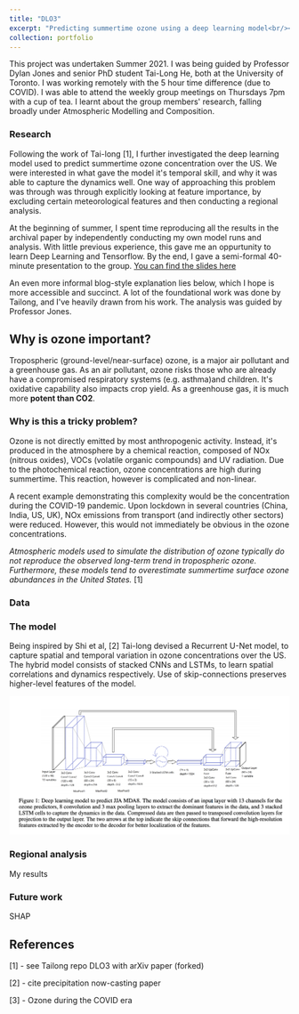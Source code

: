 ```yaml
---
title: "DLO3"
excerpt: "Predicting summertime ozone using a deep learning model<br/><img src='/images/tailong_grl_result.png'>"
collection: portfolio
---
```


This project was undertaken Summer 2021. I was being guided by Professor Dylan Jones and senior PhD student Tai-Long He, both at the University of Toronto. I was working remotely with the 5 hour time difference (due to COVID). I was  able to attend the weekly group meetings on Thursdays 7pm with a cup of tea. I learnt about the group members' research, falling broadly under Atmospheric Modelling and Composition.


### Research

Following the work of Tai-long [1], I further investigated the deep learning model used to predict summertime ozone concentration over the US. We were interested in what gave the model it's temporal skill, and why it was able to capture the dynamics well. One way of approaching this problem was through was through explicitly looking at feature importance, by excluding certain meteorological features and then conducting a regional analysis.

At the beginning of summer, I spent time reproducing all the results in the archival paper by independently conducting my own model runs and analysis. With little previous experience, this gave me an oppurtunity to learn Deep Learning and Tensorflow.  By  the end, I gave a semi-formal 40-minute presentation to the group. [You can find the slides here](https://github.com/apurba-biswas/apurba-biswas.github.io/blob/master/files/group_presentation.pdf)


An even more informal blog-style explanation lies below, which I hope is more accessible and succinct. A lot of the foundational work was done by Tailong, and I've heavily drawn from his work. The analysis was guided by Professor Jones. 

## Why is ozone important?

Tropospheric (ground-level/near-surface) ozone, is a major air pollutant and a greenhouse gas. As an air pollutant, ozone risks those who are already have a compromised respiratory systems (e.g. asthma)and children. It's oxidative capability also impacts crop yield. As a greenhouse gas, it is much more **potent than CO2**.


### Why is this a tricky problem?

Ozone is not directly emitted by most anthropogenic activity. Instead, it's produced in the atmosphere by a chemical reaction, composed of NOx (nitrous oxides), VOCs (volatile organic compounds) and UV radiation. Due to the photochemical reaction, ozone concentrations are high during summertime. This reaction, however is complicated and non-linear. 

A recent example demonstrating this complexity would be the concentration during the COVID-19 pandemic. Upon lockdown in several countries (China, India, US, UK), NOx emissions from transport (and indirectly other sectors) were reduced. However, this would not immediately be obvious in the ozone concentrations.

_Atmospheric models used to simulate the distribution of ozone typically do not reproduce the observed long-term trend in tropospheric ozone. Furthermore, these models tend to overestimate summertime surface ozone abundances in the United States._ [1]

### Data




### The model

Being inspired by Shi et al, [2] Tai-long devised a Recurrent U-Net model, to capture spatial and temporal variation in ozone concentrations over the US. The hybrid model consists of stacked CNNs and LSTMs, to learn spatial correlations and dynamics respectively. Use of skip-connections preserves higher-level features of the model.

![](../images/model_schematic.png)



### Regional analysis

My results

### Future work

SHAP



## References

[1] - see Tailong repo DLO3 with arXiv paper (forked)

[2] - cite precipitation now-casting paper

[3] - Ozone during the COVID era
